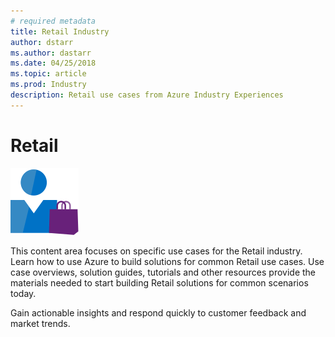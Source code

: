 ```yaml
---
# required metadata
title: Retail Industry 
author: dstarr
ms.author: dastarr
ms.date: 04/25/2018
ms.topic: article
ms.prod: Industry
description: Retail use cases from Azure Industry Experiences
---
```

# Retail

![Retail](assets/index-assets/retailers.svg)

This content area focuses on specific use cases for the Retail industry. Learn how to use Azure to build solutions for common Retail use cases. Use case overviews, solution guides, tutorials and other resources provide the materials needed to start building Retail solutions for common scenarios today.

Gain actionable insights and respond quickly to customer feedback and market trends.